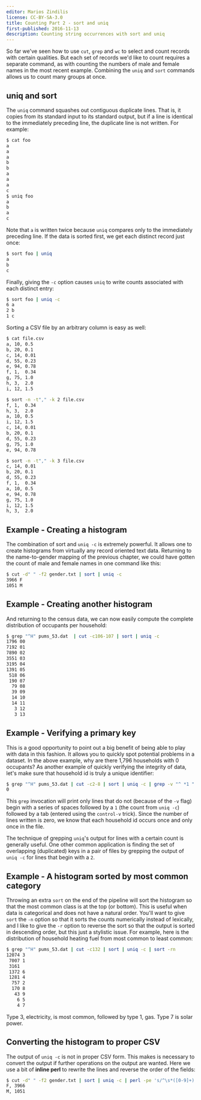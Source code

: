 ```yaml
---
editor: Marios Zindilis
license: CC-BY-SA-3.0
title: Counting Part 2 - sort and uniq
first-published: 2016-11-13
description: Counting string occurrences with sort and uniq
---
```


So far we've seen how to use `cut`, `grep` and `wc` to select and count records 
with certain qualities. But each set of records we'd like to count requires a 
separate command, as with counting the numbers of male and female names in the 
most recent example. Combining the `uniq` and `sort` commands allows us to 
count many groups at once.

## uniq and sort ##

The `uniq` command squashes out contiguous duplicate lines. That is, it copies 
from its standard input to its standard output, but if a line is identical to 
the immediately preceding line, the duplicate line is not written. For example:

```bash
$ cat foo
a 
a
a
b
b
a
a
a
c
$ uniq foo
a
b
a
c
```

Note that `a` is written twice because `uniq` compares only to the immediately 
preceding line. If the data is sorted first, we get each distinct record just 
once:

```bash
$ sort foo | uniq
a
b
c
```

Finally, giving the `-c` option causes `uniq` to write counts associated with 
each distinct entry:

```bash
$ sort foo | uniq -c
6 a
2 b
1 c
```

Sorting a CSV file by an arbitrary column is easy as well:

```bash
$ cat file.csv
a, 10, 0.5
b, 20, 0.1
c, 14, 0.01
d, 55, 0.23
e, 94, 0.78
f, 1,  0.34
g, 75, 1.0
h, 3,  2.0
i, 12, 1.5
```
```bash
$ sort -n -t"," -k 2 file.csv
f, 1,  0.34
h, 3,  2.0
a, 10, 0.5
i, 12, 1.5
c, 14, 0.01
b, 20, 0.1
d, 55, 0.23
g, 75, 1.0
e, 94, 0.78
```
```bash
$ sort -n -t"," -k 3 file.csv
c, 14, 0.01
b, 20, 0.1
d, 55, 0.23
f, 1,  0.34
a, 10, 0.5
e, 94, 0.78
g, 75, 1.0
i, 12, 1.5
h, 3,  2.0
```

## Example - Creating a histogram ##

The combination of sort and `uniq -c` is extremely powerful. It allows one to 
create histograms from virtually any record oriented text data. Returning to 
the name-to-gender mapping of the previous chapter, we could have gotten the 
count of male and female names in one command like this:

```bash
$ cut -d" " -f2 gender.txt | sort | uniq -c
3966 F
1051 M
```

## Example - Creating another histogram ##

And returning to the census data, we can now easily compute the complete 
distribution of occupants per household:

```bash
$ grep "^H" pums_53.dat  | cut -c106-107 | sort | uniq -c
1796 00
7192 01
7890 02
3551 03
3195 04
1391 05
 518 06
 190 07
  79 08
  39 09
  14 10
  14 11
   3 12
   3 13
```

## Example - Verifying a primary key ##

This is a good opportunity to point out a big benefit of being able to play 
with data in this fashion. It allows you to quickly spot potential problems in 
a dataset. In the above example, why are there 1,796 households with 0 
occupants? As another example of quickly verifying the integrity of data, let's 
make sure that household id is truly a unique identifier:

```bash
$ grep "^H" pums_53.dat | cut -c2-8 | sort | uniq -c | grep -v "^ *1 " | wc -l
0
```

This `grep` invocation will print only lines that do not (because of the `-v` 
flag) begin with a series of spaces followed by a `1` (the count from 
`uniq -c`) followed by a tab (entered using the `control-v` trick). Since the 
number of lines written is zero, we know that each household id occurs once and 
only once in the file.

The technique of grepping `uniq`'s output for lines with a certain count is 
generally useful. One other common application is finding the set of 
overlapping (duplicated) keys in a pair of files by grepping the output of 
`uniq -c` for lines that begin with a `2`.

## Example - A histogram sorted by most common category ##

Throwing an extra `sort` on the end of the pipeline will sort the histogram so 
that the most common class is at the top (or bottom). This is useful when data 
is categorical and does not have a natural order. You'll want to give `sort` 
the `-n` option so that it sorts the counts numerically instead of lexically, 
and I like to give the `-r` option to reverse the sort so that the output is 
sorted in descending order, but this just a stylistic issue. For example, here 
is the distribution of household heating fuel from most common to least common:

```bash
$ grep "^H" pums_53.dat | cut -c132 | sort | uniq -c | sort -rn
12074 3
 7007 1
 3161 
 1372 6 
 1281 4 
  757 2
  170 8
   43 9
    6 5
    4 7
```

Type 3, electricity, is most common, followed by type 1, gas. Type 7 is solar 
power.

## Converting the histogram to proper CSV ##

The output of `uniq -c` is not in proper CSV form. This makes is necessary to 
convert the output if further operations on the output are wanted. Here we use 
a bit of **inline perl** to rewrite the lines and reverse the order of the 
fields:

```bash
$ cut -d" " -f2 gender.txt | sort | uniq -c | perl -pe 's/^\s*([0-9]+) (\S+).*/$2, $1/' 
F, 3966
M, 1051
```

